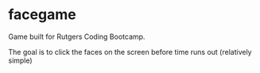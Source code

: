 # facegame

Game built for Rutgers Coding Bootcamp.

The goal is to click the faces on the screen before time runs out (relatively simple)
